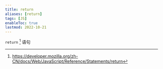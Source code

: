 ```yaml
---
title: return
aliases: [return]
tags: [JS]
enableToc: true
lastmod: 2022-10-21
---
```


`return` [^1] 语句

[^1]: <https://developer.mozilla.org/zh-CN/docs/Web/JavaScript/Reference/Statements/return>
